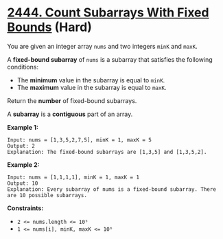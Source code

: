 # [2444. Count Subarrays With Fixed Bounds][link] (Hard)

[link]: https://leetcode.com/problems/count-subarrays-with-fixed-bounds/

You are given an integer array `nums` and two integers `minK` and `maxK`.

A **fixed-bound subarray** of `nums` is a subarray that satisfies the following conditions:

- The **minimum** value in the subarray is equal to `minK`.
- The **maximum** value in the subarray is equal to `maxK`.

Return the **number** of fixed-bound subarrays.

A **subarray** is a **contiguous** part of an array.

**Example 1:**

```
Input: nums = [1,3,5,2,7,5], minK = 1, maxK = 5
Output: 2
Explanation: The fixed-bound subarrays are [1,3,5] and [1,3,5,2].
```

**Example 2:**

```
Input: nums = [1,1,1,1], minK = 1, maxK = 1
Output: 10
Explanation: Every subarray of nums is a fixed-bound subarray. There are 10 possible subarrays.
```

**Constraints:**

- `2 <= nums.length <= 10⁵`
- `1 <= nums[i], minK, maxK <= 10⁶`
